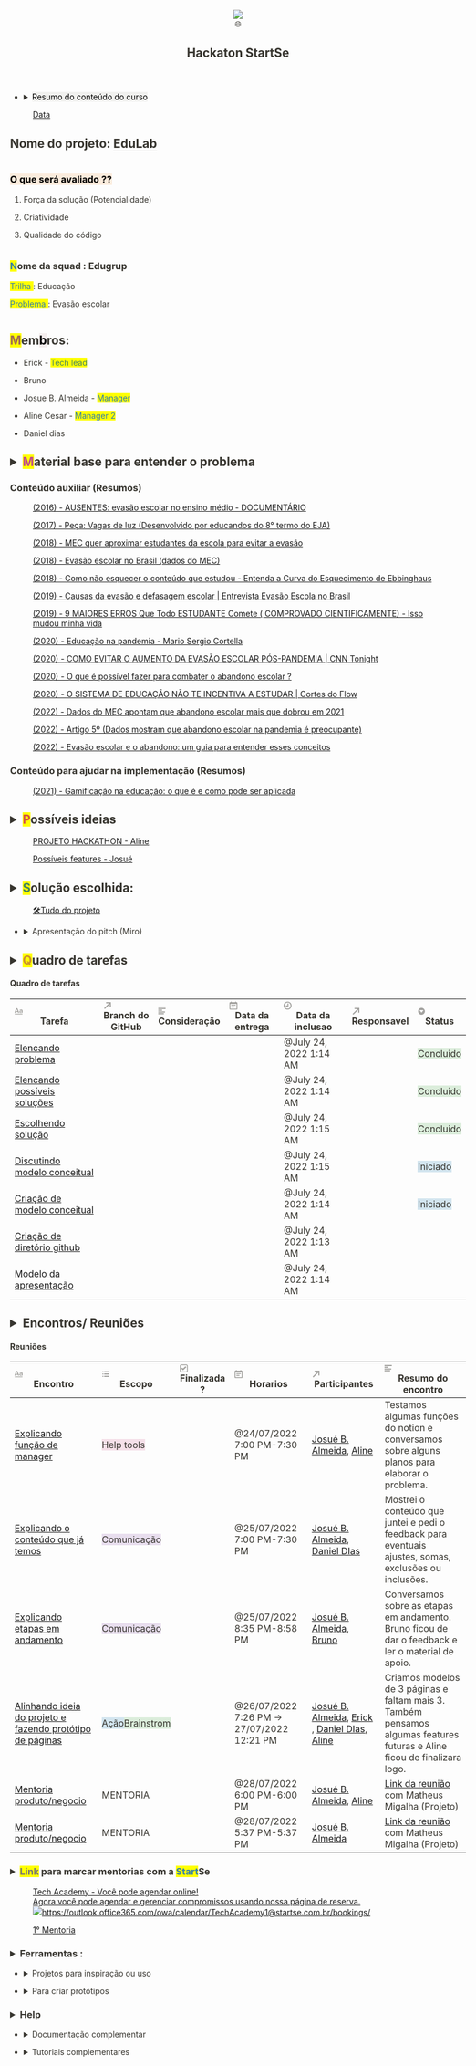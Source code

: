 <html><head><meta http-equiv="Content-Type" content="text/html; charset=utf-8"/><title>Hackaton StartSe</title><style>
/* cspell:disable-file */
/* webkit printing magic: print all background colors */
html {
	-webkit-print-color-adjust: exact;
}
* {
	box-sizing: border-box;
	-webkit-print-color-adjust: exact;
}

html,
body {
	margin: 0;
	padding: 0;
}
@media only screen {
	body {
		margin: 2em auto;
		max-width: 900px;
		color: rgb(55, 53, 47);
	}
}

body {
	line-height: 1.5;
	white-space: pre-wrap;
}

a,
a.visited {
	color: inherit;
	text-decoration: underline;
}

.pdf-relative-link-path {
	font-size: 80%;
	color: #444;
}

h1,
h2,
h3 {
	letter-spacing: -0.01em;
	line-height: 1.2;
	font-weight: 600;
	margin-bottom: 0;
}

.page-title {
	font-size: 2.5rem;
	font-weight: 700;
	margin-top: 0;
	margin-bottom: 0.75em;
}

h1 {
	font-size: 1.875rem;
	margin-top: 1.875rem;
}

h2 {
	font-size: 1.5rem;
	margin-top: 1.5rem;
}

h3 {
	font-size: 1.25rem;
	margin-top: 1.25rem;
}

.source {
	border: 1px solid #ddd;
	border-radius: 3px;
	padding: 1.5em;
	word-break: break-all;
}

.callout {
	border-radius: 3px;
	padding: 1rem;
}

figure {
	margin: 1.25em 0;
	page-break-inside: avoid;
}

figcaption {
	opacity: 0.5;
	font-size: 85%;
	margin-top: 0.5em;
}

mark {
	background-color: transparent;
}

.indented {
	padding-left: 1.5em;
}

hr {
	background: transparent;
	display: block;
	width: 100%;
	height: 1px;
	visibility: visible;
	border: none;
	border-bottom: 1px solid rgba(55, 53, 47, 0.09);
}

img {
	max-width: 100%;
}

@media only print {
	img {
		max-height: 100vh;
		object-fit: contain;
	}
}

@page {
	margin: 1in;
}

.collection-content {
	font-size: 0.875rem;
}

.column-list {
	display: flex;
	justify-content: space-between;
}

.column {
	padding: 0 1em;
}

.column:first-child {
	padding-left: 0;
}

.column:last-child {
	padding-right: 0;
}

.table_of_contents-item {
	display: block;
	font-size: 0.875rem;
	line-height: 1.3;
	padding: 0.125rem;
}

.table_of_contents-indent-1 {
	margin-left: 1.5rem;
}

.table_of_contents-indent-2 {
	margin-left: 3rem;
}

.table_of_contents-indent-3 {
	margin-left: 4.5rem;
}

.table_of_contents-link {
	text-decoration: none;
	opacity: 0.7;
	border-bottom: 1px solid rgba(55, 53, 47, 0.18);
}

table,
th,
td {
	border: 1px solid rgba(55, 53, 47, 0.09);
	border-collapse: collapse;
}

table {
	border-left: none;
	border-right: none;
}

th,
td {
	font-weight: normal;
	padding: 0.25em 0.5em;
	line-height: 1.5;
	min-height: 1.5em;
	text-align: left;
}

th {
	color: rgba(55, 53, 47, 0.6);
}

ol,
ul {
	margin: 0;
	margin-block-start: 0.6em;
	margin-block-end: 0.6em;
}

li > ol:first-child,
li > ul:first-child {
	margin-block-start: 0.6em;
}

ul > li {
	list-style: disc;
}

ul.to-do-list {
	text-indent: -1.7em;
}

ul.to-do-list > li {
	list-style: none;
}

.to-do-children-checked {
	text-decoration: line-through;
	opacity: 0.375;
}

ul.toggle > li {
	list-style: none;
}

ul {
	padding-inline-start: 1.7em;
}

ul > li {
	padding-left: 0.1em;
}

ol {
	padding-inline-start: 1.6em;
}

ol > li {
	padding-left: 0.2em;
}

.mono ol {
	padding-inline-start: 2em;
}

.mono ol > li {
	text-indent: -0.4em;
}

.toggle {
	padding-inline-start: 0em;
	list-style-type: none;
}

/* Indent toggle children */
.toggle > li > details {
	padding-left: 1.7em;
}

.toggle > li > details > summary {
	margin-left: -1.1em;
}

.selected-value {
	display: inline-block;
	padding: 0 0.5em;
	background: rgba(206, 205, 202, 0.5);
	border-radius: 3px;
	margin-right: 0.5em;
	margin-top: 0.3em;
	margin-bottom: 0.3em;
	white-space: nowrap;
}

.collection-title {
	display: inline-block;
	margin-right: 1em;
}

.simple-table {
	margin-top: 1em;
	font-size: 0.875rem;
	empty-cells: show;
}
.simple-table td {
	height: 29px;
	min-width: 120px;
}

.simple-table th {
	height: 29px;
	min-width: 120px;
}

.simple-table-header-color {
	background: rgb(247, 246, 243);
	color: black;
}
.simple-table-header {
	font-weight: 500;
}

time {
	opacity: 0.5;
}

.icon {
	display: inline-block;
	max-width: 1.2em;
	max-height: 1.2em;
	text-decoration: none;
	vertical-align: text-bottom;
	margin-right: 0.5em;
}

img.icon {
	border-radius: 3px;
}

.user-icon {
	width: 1.5em;
	height: 1.5em;
	border-radius: 100%;
	margin-right: 0.5rem;
}

.user-icon-inner {
	font-size: 0.8em;
}

.text-icon {
	border: 1px solid #000;
	text-align: center;
}

.page-cover-image {
	display: block;
	object-fit: cover;
	width: 100%;
	max-height: 30vh;
}

.page-header-icon {
	font-size: 3rem;
	margin-bottom: 1rem;
}

.page-header-icon-with-cover {
	margin-top: -0.72em;
	margin-left: 0.07em;
}

.page-header-icon img {
	border-radius: 3px;
}

.link-to-page {
	margin: 1em 0;
	padding: 0;
	border: none;
	font-weight: 500;
}

p > .user {
	opacity: 0.5;
}

td > .user,
td > time {
	white-space: nowrap;
}

input[type="checkbox"] {
	transform: scale(1.5);
	margin-right: 0.6em;
	vertical-align: middle;
}

p {
	margin-top: 0.5em;
	margin-bottom: 0.5em;
}

.image {
	border: none;
	margin: 1.5em 0;
	padding: 0;
	border-radius: 0;
	text-align: center;
}

.code,
code {
	background: rgba(135, 131, 120, 0.15);
	border-radius: 3px;
	padding: 0.2em 0.4em;
	border-radius: 3px;
	font-size: 85%;
	tab-size: 2;
}

code {
	color: #eb5757;
}

.code {
	padding: 1.5em 1em;
}

.code-wrap {
	white-space: pre-wrap;
	word-break: break-all;
}

.code > code {
	background: none;
	padding: 0;
	font-size: 100%;
	color: inherit;
}

blockquote {
	font-size: 1.25em;
	margin: 1em 0;
	padding-left: 1em;
	border-left: 3px solid rgb(55, 53, 47);
}

.bookmark {
	text-decoration: none;
	max-height: 8em;
	padding: 0;
	display: flex;
	width: 100%;
	align-items: stretch;
}

.bookmark-title {
	font-size: 0.85em;
	overflow: hidden;
	text-overflow: ellipsis;
	height: 1.75em;
	white-space: nowrap;
}

.bookmark-text {
	display: flex;
	flex-direction: column;
}

.bookmark-info {
	flex: 4 1 180px;
	padding: 12px 14px 14px;
	display: flex;
	flex-direction: column;
	justify-content: space-between;
}

.bookmark-image {
	width: 33%;
	flex: 1 1 180px;
	display: block;
	position: relative;
	object-fit: cover;
	border-radius: 1px;
}

.bookmark-description {
	color: rgba(55, 53, 47, 0.6);
	font-size: 0.75em;
	overflow: hidden;
	max-height: 4.5em;
	word-break: break-word;
}

.bookmark-href {
	font-size: 0.75em;
	margin-top: 0.25em;
}

.sans { font-family: ui-sans-serif, -apple-system, BlinkMacSystemFont, "Segoe UI", Helvetica, "Apple Color Emoji", Arial, sans-serif, "Segoe UI Emoji", "Segoe UI Symbol"; }
.code { font-family: "SFMono-Regular", Menlo, Consolas, "PT Mono", "Liberation Mono", Courier, monospace; }
.serif { font-family: Lyon-Text, Georgia, ui-serif, serif; }
.mono { font-family: iawriter-mono, Nitti, Menlo, Courier, monospace; }
.pdf .sans { font-family: Inter, ui-sans-serif, -apple-system, BlinkMacSystemFont, "Segoe UI", Helvetica, "Apple Color Emoji", Arial, sans-serif, "Segoe UI Emoji", "Segoe UI Symbol", 'Twemoji', 'Noto Color Emoji', 'Noto Sans CJK JP'; }
.pdf:lang(zh-CN) .sans { font-family: Inter, ui-sans-serif, -apple-system, BlinkMacSystemFont, "Segoe UI", Helvetica, "Apple Color Emoji", Arial, sans-serif, "Segoe UI Emoji", "Segoe UI Symbol", 'Twemoji', 'Noto Color Emoji', 'Noto Sans CJK SC'; }
.pdf:lang(zh-TW) .sans { font-family: Inter, ui-sans-serif, -apple-system, BlinkMacSystemFont, "Segoe UI", Helvetica, "Apple Color Emoji", Arial, sans-serif, "Segoe UI Emoji", "Segoe UI Symbol", 'Twemoji', 'Noto Color Emoji', 'Noto Sans CJK TC'; }
.pdf:lang(ko-KR) .sans { font-family: Inter, ui-sans-serif, -apple-system, BlinkMacSystemFont, "Segoe UI", Helvetica, "Apple Color Emoji", Arial, sans-serif, "Segoe UI Emoji", "Segoe UI Symbol", 'Twemoji', 'Noto Color Emoji', 'Noto Sans CJK KR'; }
.pdf .code { font-family: Source Code Pro, "SFMono-Regular", Menlo, Consolas, "PT Mono", "Liberation Mono", Courier, monospace, 'Twemoji', 'Noto Color Emoji', 'Noto Sans Mono CJK JP'; }
.pdf:lang(zh-CN) .code { font-family: Source Code Pro, "SFMono-Regular", Menlo, Consolas, "PT Mono", "Liberation Mono", Courier, monospace, 'Twemoji', 'Noto Color Emoji', 'Noto Sans Mono CJK SC'; }
.pdf:lang(zh-TW) .code { font-family: Source Code Pro, "SFMono-Regular", Menlo, Consolas, "PT Mono", "Liberation Mono", Courier, monospace, 'Twemoji', 'Noto Color Emoji', 'Noto Sans Mono CJK TC'; }
.pdf:lang(ko-KR) .code { font-family: Source Code Pro, "SFMono-Regular", Menlo, Consolas, "PT Mono", "Liberation Mono", Courier, monospace, 'Twemoji', 'Noto Color Emoji', 'Noto Sans Mono CJK KR'; }
.pdf .serif { font-family: PT Serif, Lyon-Text, Georgia, ui-serif, serif, 'Twemoji', 'Noto Color Emoji', 'Noto Serif CJK JP'; }
.pdf:lang(zh-CN) .serif { font-family: PT Serif, Lyon-Text, Georgia, ui-serif, serif, 'Twemoji', 'Noto Color Emoji', 'Noto Serif CJK SC'; }
.pdf:lang(zh-TW) .serif { font-family: PT Serif, Lyon-Text, Georgia, ui-serif, serif, 'Twemoji', 'Noto Color Emoji', 'Noto Serif CJK TC'; }
.pdf:lang(ko-KR) .serif { font-family: PT Serif, Lyon-Text, Georgia, ui-serif, serif, 'Twemoji', 'Noto Color Emoji', 'Noto Serif CJK KR'; }
.pdf .mono { font-family: PT Mono, iawriter-mono, Nitti, Menlo, Courier, monospace, 'Twemoji', 'Noto Color Emoji', 'Noto Sans Mono CJK JP'; }
.pdf:lang(zh-CN) .mono { font-family: PT Mono, iawriter-mono, Nitti, Menlo, Courier, monospace, 'Twemoji', 'Noto Color Emoji', 'Noto Sans Mono CJK SC'; }
.pdf:lang(zh-TW) .mono { font-family: PT Mono, iawriter-mono, Nitti, Menlo, Courier, monospace, 'Twemoji', 'Noto Color Emoji', 'Noto Sans Mono CJK TC'; }
.pdf:lang(ko-KR) .mono { font-family: PT Mono, iawriter-mono, Nitti, Menlo, Courier, monospace, 'Twemoji', 'Noto Color Emoji', 'Noto Sans Mono CJK KR'; }
.highlight-default {
	color: rgba(55, 53, 47, 1);
}
.highlight-gray {
	color: rgba(120, 119, 116, 1);
	fill: rgba(120, 119, 116, 1);
}
.highlight-brown {
	color: rgba(159, 107, 83, 1);
	fill: rgba(159, 107, 83, 1);
}
.highlight-orange {
	color: rgba(217, 115, 13, 1);
	fill: rgba(217, 115, 13, 1);
}
.highlight-yellow {
	color: rgba(203, 145, 47, 1);
	fill: rgba(203, 145, 47, 1);
}
.highlight-teal {
	color: rgba(68, 131, 97, 1);
	fill: rgba(68, 131, 97, 1);
}
.highlight-blue {
	color: rgba(51, 126, 169, 1);
	fill: rgba(51, 126, 169, 1);
}
.highlight-purple {
	color: rgba(144, 101, 176, 1);
	fill: rgba(144, 101, 176, 1);
}
.highlight-pink {
	color: rgba(193, 76, 138, 1);
	fill: rgba(193, 76, 138, 1);
}
.highlight-red {
	color: rgba(212, 76, 71, 1);
	fill: rgba(212, 76, 71, 1);
}
.highlight-gray_background {
	background: rgba(241, 241, 239, 1);
}
.highlight-brown_background {
	background: rgba(244, 238, 238, 1);
}
.highlight-orange_background {
	background: rgba(251, 236, 221, 1);
}
.highlight-yellow_background {
	background: rgba(251, 243, 219, 1);
}
.highlight-teal_background {
	background: rgba(237, 243, 236, 1);
}
.highlight-blue_background {
	background: rgba(231, 243, 248, 1);
}
.highlight-purple_background {
	background: rgba(244, 240, 247, 0.8);
}
.highlight-pink_background {
	background: rgba(249, 238, 243, 0.8);
}
.highlight-red_background {
	background: rgba(253, 235, 236, 1);
}
.block-color-default {
	color: inherit;
	fill: inherit;
}
.block-color-gray {
	color: rgba(120, 119, 116, 1);
	fill: rgba(120, 119, 116, 1);
}
.block-color-brown {
	color: rgba(159, 107, 83, 1);
	fill: rgba(159, 107, 83, 1);
}
.block-color-orange {
	color: rgba(217, 115, 13, 1);
	fill: rgba(217, 115, 13, 1);
}
.block-color-yellow {
	color: rgba(203, 145, 47, 1);
	fill: rgba(203, 145, 47, 1);
}
.block-color-teal {
	color: rgba(68, 131, 97, 1);
	fill: rgba(68, 131, 97, 1);
}
.block-color-blue {
	color: rgba(51, 126, 169, 1);
	fill: rgba(51, 126, 169, 1);
}
.block-color-purple {
	color: rgba(144, 101, 176, 1);
	fill: rgba(144, 101, 176, 1);
}
.block-color-pink {
	color: rgba(193, 76, 138, 1);
	fill: rgba(193, 76, 138, 1);
}
.block-color-red {
	color: rgba(212, 76, 71, 1);
	fill: rgba(212, 76, 71, 1);
}
.block-color-gray_background {
	background: rgba(241, 241, 239, 1);
}
.block-color-brown_background {
	background: rgba(244, 238, 238, 1);
}
.block-color-orange_background {
	background: rgba(251, 236, 221, 1);
}
.block-color-yellow_background {
	background: rgba(251, 243, 219, 1);
}
.block-color-teal_background {
	background: rgba(237, 243, 236, 1);
}
.block-color-blue_background {
	background: rgba(231, 243, 248, 1);
}
.block-color-purple_background {
	background: rgba(244, 240, 247, 0.8);
}
.block-color-pink_background {
	background: rgba(249, 238, 243, 0.8);
}
.block-color-red_background {
	background: rgba(253, 235, 236, 1);
}
.select-value-color-pink { background-color: rgba(245, 224, 233, 1); }
.select-value-color-purple { background-color: rgba(232, 222, 238, 1); }
.select-value-color-green { background-color: rgba(219, 237, 219, 1); }
.select-value-color-gray { background-color: rgba(227, 226, 224, 1); }
.select-value-color-opaquegray { background-color: rgba(255, 255, 255, 0.0375); }
.select-value-color-orange { background-color: rgba(250, 222, 201, 1); }
.select-value-color-brown { background-color: rgba(238, 224, 218, 1); }
.select-value-color-red { background-color: rgba(255, 226, 221, 1); }
.select-value-color-yellow { background-color: rgba(253, 236, 200, 1); }
.select-value-color-blue { background-color: rgba(211, 229, 239, 1); }

.checkbox {
	display: inline-flex;
	vertical-align: text-bottom;
	width: 16;
	height: 16;
	background-size: 16px;
	margin-left: 2px;
	margin-right: 5px;
}

.checkbox-on {
	background-image: url("data:image/svg+xml;charset=UTF-8,%3Csvg%20width%3D%2216%22%20height%3D%2216%22%20viewBox%3D%220%200%2016%2016%22%20fill%3D%22none%22%20xmlns%3D%22http%3A%2F%2Fwww.w3.org%2F2000%2Fsvg%22%3E%0A%3Crect%20width%3D%2216%22%20height%3D%2216%22%20fill%3D%22%2358A9D7%22%2F%3E%0A%3Cpath%20d%3D%22M6.71429%2012.2852L14%204.9995L12.7143%203.71436L6.71429%209.71378L3.28571%206.2831L2%207.57092L6.71429%2012.2852Z%22%20fill%3D%22white%22%2F%3E%0A%3C%2Fsvg%3E");
}

.checkbox-off {
	background-image: url("data:image/svg+xml;charset=UTF-8,%3Csvg%20width%3D%2216%22%20height%3D%2216%22%20viewBox%3D%220%200%2016%2016%22%20fill%3D%22none%22%20xmlns%3D%22http%3A%2F%2Fwww.w3.org%2F2000%2Fsvg%22%3E%0A%3Crect%20x%3D%220.75%22%20y%3D%220.75%22%20width%3D%2214.5%22%20height%3D%2214.5%22%20fill%3D%22white%22%20stroke%3D%22%2336352F%22%20stroke-width%3D%221.5%22%2F%3E%0A%3C%2Fsvg%3E");
}
	
</style></head><body><article id="ff0374d3-787c-4d1d-b49e-819c5fa12b32" class="page sans"><header><img class="page-cover-image" src="Hackaton%20StartSe%20ff0374d3787c4d1db49e819c5fa12b32/hackathon.jpg" style="object-position:center 60.160000000000004%"/><div class="page-header-icon page-header-icon-with-cover"><span class="icon">🌐</span></div><h1 class="page-title">Hackaton StartSe</h1></header><div class="page-body"><ul id="65939a2c-a84c-42ed-a5e2-1e677c20e2b1" class="toggle"><li><details close=""><summary><mark class="highlight-gray_background"> Resumo do conteúdo do curso </mark></summary><p id="a500bf7b-26a2-45be-a0b6-0a664078c29a" class=""><a href="https://www.notion.so/StartSe-781a14cf4bdc4db79d2f20e621d921cb">https://www.notion.so/StartSe-781a14cf4bdc4db79d2f20e621d921cb</a></p></details></li></ul><figure id="d55b36b4-41ae-43a3-b6c9-b724abfc1d23" class="link-to-page"><a href="Hackaton%20StartSe%20ff0374d3787c4d1db49e819c5fa12b32/Data%20d55b36b441ae43a3b6c9b724abfc1d23.html">Data</a></figure><h1 id="27b77642-01cd-415f-a815-862c2b9e4a2a" class="">Nome do projeto: <span style="border-bottom:0.05em solid"><strong>EduLab</strong></span></h1><div id="0f0d184b-68ca-4b1b-81ad-9da3e47cb507" class="column-list"><div id="c2ef0ca5-7941-4a5c-97dd-41241553fea7" style="width:31.25%" class="column"><h3 id="bcf6a6c8-5a0c-4e1f-8360-733db641d136" class=""><mark class="highlight-orange_background">   O que será avaliado ??   </mark></h3><ol type="1" id="ebee9255-8a67-43af-83d6-36fa1ebde901" class="numbered-list" start="1"><li>Força da solução (Potencialidade)</li></ol><ol type="1" id="14f73407-4bce-48f1-bb1d-34ea0a1dc334" class="numbered-list" start="2"><li>Criatividade </li></ol><ol type="1" id="8564d9e4-278f-49e4-b876-9e0687b6cf45" class="numbered-list" start="3"><li>Qualidade do código </li></ol></div><div id="b763587e-08af-44af-9e2d-da7e9895cdde" style="width:68.7499999999999%" class="column"><h3 id="201a6e7d-27d7-427b-8330-a1b658b83dc4" class=""><mark class="highlight-blue">N</mark>ome da squad :  Edugrup   </h3><p id="3695b64f-bc24-4e2d-8ab5-9946b5e3e882" class=""><mark class="highlight-blue">Trilha </mark>: Educação</p><p id="14707870-e181-4422-81aa-eb98ede5d0eb" class=""><mark class="highlight-blue">Problema </mark>: Evasão escolar</p></div></div><h2 id="dd9cc6bb-e7cf-4db4-96af-2eb313816f94" class=""><mark class="highlight-brown">M</mark>em<mark class="highlight-brown_background">b</mark>ros: </h2><ul id="5434b102-27e7-4cd2-9836-ee2269b9d84f" class="bulleted-list"><li style="list-style-type:disc">Erick - <mark class="highlight-teal">Tech lead</mark></li></ul><ul id="28ae5111-6c2a-4328-a78f-b872745a4484" class="bulleted-list"><li style="list-style-type:disc">Bruno</li></ul><ul id="0df33b81-4c69-4920-a15b-66f41612207b" class="bulleted-list"><li style="list-style-type:disc">Josue B. Almeida - <mark class="highlight-blue">Manager</mark></li></ul><ul id="22335a8b-1eb0-46d0-aa9d-ba092bdbdaea" class="bulleted-list"><li style="list-style-type:disc">Aline Cesar - <mark class="highlight-blue">Manager 2</mark></li></ul><ul id="504df5af-2668-4ee8-ac59-32544c79c250" class="bulleted-list"><li style="list-style-type:disc">Daniel dias</li></ul><p id="73ed77f9-e0f0-41ff-8a34-64e585222303" class="">
</p><h2 id="8437b224-750a-4566-b9b5-29f14af0b0bf" class=""><details close=""><summary><mark class="highlight-pink">M</mark>aterial base para entender o problema</summary></details></h2><div class="indented"><h3 id="a34188df-9d29-40d3-8136-1d38c29a53c5" class="">Conteúdo auxiliar (Resumos)</h3><figure id="40a5881d-d8c2-4de9-91a1-624e6f9ef047" class="link-to-page"><a href="Hackaton%20StartSe%20ff0374d3787c4d1db49e819c5fa12b32/(2016)%20-%20AUSENTES%20evasa%CC%83o%20escolar%20no%20ensino%20me%CC%81dio%2040a5881dd8c24de991a1624e6f9ef047.html">(2016) - AUSENTES: evasão escolar no ensino médio - DOCUMENTÁRIO </a></figure><figure id="3b6225aa-c3fe-4bb1-b675-4fe906b05365" class="link-to-page"><a href="Hackaton%20StartSe%20ff0374d3787c4d1db49e819c5fa12b32/(2017)%20-%20Pec%CC%A7a%20Vagas%20de%20luz%20(Desenvolvido%20por%20educ%203b6225aac3fe4bb1b6754fe906b05365.html">(2017) - Peça: Vagas de luz (Desenvolvido por educandos do 8° termo do EJA)</a></figure><figure id="3d745a3c-721c-4204-825d-0c000b9e2389" class="link-to-page"><a href="Hackaton%20StartSe%20ff0374d3787c4d1db49e819c5fa12b32/(2018)%20-%20MEC%20quer%20aproximar%20estudantes%20da%20escola%20p%203d745a3c721c4204825d0c000b9e2389.html">(2018) - MEC quer aproximar estudantes da escola para evitar a evasão </a></figure><figure id="da6d8a6e-d3b7-4c7e-8663-9ec69c81c512" class="link-to-page"><a href="Hackaton%20StartSe%20ff0374d3787c4d1db49e819c5fa12b32/(2018)%20-%20Evasa%CC%83o%20escolar%20no%20Brasil%20(dados%20do%20MEC)%20da6d8a6ed3b74c7e86639ec69c81c512.html">(2018) - Evasão escolar no Brasil (dados do MEC)</a></figure><figure id="29e953d2-4a80-4cb4-8ec6-eea616e78009" class="link-to-page"><a href="Hackaton%20StartSe%20ff0374d3787c4d1db49e819c5fa12b32/(2018)%20-%20Como%20na%CC%83o%20esquecer%20o%20conteu%CC%81do%20que%20estudo%2029e953d24a804cb48ec6eea616e78009.html">(2018) - Como não esquecer o conteúdo que estudou - Entenda a Curva do Esquecimento de Ebbinghaus</a></figure><figure id="b5966d3c-3288-40bb-a147-8248dfde602e" class="link-to-page"><a href="Hackaton%20StartSe%20ff0374d3787c4d1db49e819c5fa12b32/(2019)%20-%20Causas%20da%20evasa%CC%83o%20e%20defasagem%20escolar%20Ent%20b5966d3c328840bba1478248dfde602e.html">(2019) - Causas da evasão e defasagem escolar | Entrevista Evasão Escola no Brasil </a></figure><figure id="dedfecd0-a5de-4474-aa62-856f56972c51" class="link-to-page"><a href="Hackaton%20StartSe%20ff0374d3787c4d1db49e819c5fa12b32/(2019)%20-%209%20MAIORES%20ERROS%20Que%20Todo%20ESTUDANTE%20Comete%20dedfecd0a5de4474aa62856f56972c51.html">(2019) - 9 MAIORES ERROS Que Todo ESTUDANTE Comete ( COMPROVADO CIENTIFICAMENTE) - Isso mudou minha vida</a></figure><figure id="36f839a9-ebfc-4970-802f-97bfabb87d88" class="link-to-page"><a href="Hackaton%20StartSe%20ff0374d3787c4d1db49e819c5fa12b32/(2020)%20-%20Educac%CC%A7a%CC%83o%20na%20pandemia%20-%20Mario%20Sergio%20Cor%2036f839a9ebfc4970802f97bfabb87d88.html">(2020) - Educação na pandemia - Mario Sergio Cortella </a></figure><figure id="5e57b86b-de14-461e-ad80-83978c7cc22d" class="link-to-page"><a href="Hackaton%20StartSe%20ff0374d3787c4d1db49e819c5fa12b32/(2020)%20-%20COMO%20EVITAR%20O%20AUMENTO%20DA%20EVASA%CC%83O%20ESCOLAR%20%205e57b86bde14461ead8083978c7cc22d.html">(2020) - COMO EVITAR O AUMENTO DA EVASÃO ESCOLAR PÓS-PANDEMIA | CNN Tonight </a></figure><figure id="b5e65b3b-7f0f-4fbc-9936-14f3650db2ce" class="link-to-page"><a href="Hackaton%20StartSe%20ff0374d3787c4d1db49e819c5fa12b32/(2020)%20-%20O%20que%20e%CC%81%20possi%CC%81vel%20fazer%20para%20combater%20o%20%20b5e65b3b7f0f4fbc993614f3650db2ce.html">(2020) - O que é possível fazer para combater o abandono escolar ? </a></figure><figure id="bc1fe784-2334-45e1-a290-f1151b53fb2c" class="link-to-page"><a href="Hackaton%20StartSe%20ff0374d3787c4d1db49e819c5fa12b32/(2020)%20-%20O%20SISTEMA%20DE%20EDUCAC%CC%A7A%CC%83O%20NA%CC%83O%20TE%20INCENTIVA%20bc1fe784233445e1a290f1151b53fb2c.html">(2020) - O SISTEMA DE EDUCAÇÃO NÃO TE INCENTIVA A ESTUDAR | Cortes do Flow </a></figure><figure id="b9281558-19f0-4644-8f67-c9cbfd4cfd2b" class="link-to-page"><a href="Hackaton%20StartSe%20ff0374d3787c4d1db49e819c5fa12b32/(2022)%20-%20Dados%20do%20MEC%20apontam%20que%20abandono%20escolar%20b928155819f046448f67c9cbfd4cfd2b.html">(2022) - Dados do MEC apontam que abandono escolar mais que dobrou em 2021</a></figure><figure id="320450c1-3723-428c-8a48-52217aa343ef" class="link-to-page"><a href="Hackaton%20StartSe%20ff0374d3787c4d1db49e819c5fa12b32/(2022)%20-%20Artigo%205%C2%BA%20(Dados%20mostram%20que%20abandono%20esc%20320450c13723428c8a4852217aa343ef.html">(2022) - Artigo 5º (Dados mostram que abandono escolar na pandemia é preocupante)</a></figure><figure id="472b55ac-329e-4d8c-961b-e3df2fdcb868" class="link-to-page"><a href="Hackaton%20StartSe%20ff0374d3787c4d1db49e819c5fa12b32/(2022)%20-%20Evasa%CC%83o%20escolar%20e%20o%20abandono%20um%20guia%20para%20472b55ac329e4d8c961be3df2fdcb868.html">(2022) - Evasão escolar e o abandono: um guia para entender esses conceitos</a></figure><h3 id="a8704204-14c2-42e6-b029-67281975adf3" class="">Conteúdo para ajudar na implementação (Resumos)</h3><figure id="045928d0-bb93-44fe-9a36-bd4cb2f99a80" class="link-to-page"><a href="Hackaton%20StartSe%20ff0374d3787c4d1db49e819c5fa12b32/(2021)%20-%20Gamificac%CC%A7a%CC%83o%20na%20educac%CC%A7a%CC%83o%20o%20que%20e%CC%81%20e%20co%20045928d0bb9344fe9a36bd4cb2f99a80.html">(2021) - Gamificação na educação: o que é e como pode ser aplicada</a></figure></div><h2 id="fea361b7-a96f-4154-8dd6-69963ab87bce" class=""><details close=""><summary><mark class="highlight-red">P</mark>ossíveis ideias </summary></details></h2><div class="indented"><figure id="45ae2bdd-f60b-4d8f-9227-04cc60e03203" class="link-to-page"><a href="Hackaton%20StartSe%20ff0374d3787c4d1db49e819c5fa12b32/PROJETO%20HACKATHON%20-%20Aline%2045ae2bddf60b4d8f922704cc60e03203.html">PROJETO HACKATHON - Aline</a></figure><figure id="586422b4-0b69-4afc-a177-518b22210eb8" class="link-to-page"><a href="Hackaton%20StartSe%20ff0374d3787c4d1db49e819c5fa12b32/Possi%CC%81veis%20features%20-%20Josue%CC%81%20586422b40b694afca177518b22210eb8.html">Possíveis features - Josué</a></figure></div><h1 id="e25ffe7c-a3c9-44dd-bf4c-f1f4548fd702" class=""><details close=""><summary><mark class="highlight-teal">S</mark>olução escolhida: </summary></details></h1><div class="indented"><figure id="fff66a5e-175a-4c53-be00-f91092e3d8f3" class="link-to-page"><a href="Hackaton%20StartSe%20ff0374d3787c4d1db49e819c5fa12b32/Tudo%20do%20projeto%20fff66a5e175a4c53be00f91092e3d8f3.html"><span class="icon">🛠️</span>Tudo do projeto</a></figure><ul id="c4ba2ad1-fe32-49bd-b319-f097212bb723" class="toggle"><li><details close=""><summary>Apresentação do pitch (Miro)</summary></details></li></ul></div><h1 id="ea35dd6f-bd4c-43dc-b5bb-01193320986a" class=""><details close=""><summary><mark class="highlight-yellow">Q</mark>uadro de tarefas</summary></details></h1><div class="indented"><div id="79111324-47ee-42e8-910c-f800917ce92b" class="collection-content"><h4 class="collection-title">Quadro de tarefas</h4><table class="collection-content"><thead><tr><th><span class="icon property-icon"><svg viewBox="0 0 14 14" style="width:14px;height:14px;display:block;fill:rgba(55, 53, 47, 0.45);flex-shrink:0;-webkit-backface-visibility:hidden" class="typesTitle"><path d="M7.73943662,8.6971831 C7.77640845,8.7834507 7.81338028,8.8943662 7.81338028,9.00528169 C7.81338028,9.49823944 7.40669014,9.89260563 6.91373239,9.89260563 C6.53169014,9.89260563 6.19894366,9.64612676 6.08802817,9.30105634 L5.75528169,8.33978873 L2.05809859,8.33978873 L1.72535211,9.30105634 C1.61443662,9.64612676 1.2693662,9.89260563 0.887323944,9.89260563 C0.394366197,9.89260563 0,9.49823944 0,9.00528169 C0,8.8943662 0.0246478873,8.7834507 0.0616197183,8.6971831 L2.46478873,2.48591549 C2.68661972,1.90669014 3.24119718,1.5 3.90669014,1.5 C4.55985915,1.5 5.12676056,1.90669014 5.34859155,2.48591549 L7.73943662,8.6971831 Z M2.60035211,6.82394366 L5.21302817,6.82394366 L3.90669014,3.10211268 L2.60035211,6.82394366 Z M11.3996479,3.70598592 C12.7552817,3.70598592 14,4.24823944 14,5.96126761 L14,9.07922535 C14,9.52288732 13.6549296,9.89260563 13.2112676,9.89260563 C12.8169014,9.89260563 12.471831,9.59683099 12.4225352,9.19014085 C12.028169,9.6584507 11.3257042,9.95422535 10.5492958,9.95422535 C9.60035211,9.95422535 8.47887324,9.31338028 8.47887324,7.98239437 C8.47887324,6.58978873 9.60035211,6.08450704 10.5492958,6.08450704 C11.3380282,6.08450704 12.040493,6.33098592 12.4348592,6.81161972 L12.4348592,5.98591549 C12.4348592,5.38204225 11.9172535,4.98767606 11.1285211,4.98767606 C10.6602113,4.98767606 10.2411972,5.11091549 9.80985915,5.38204225 C9.72359155,5.43133803 9.61267606,5.46830986 9.50176056,5.46830986 C9.18133803,5.46830986 8.91021127,5.1971831 8.91021127,4.86443662 C8.91021127,4.64260563 9.0334507,4.44542254 9.19366197,4.34683099 C9.87147887,3.90316901 10.6232394,3.70598592 11.3996479,3.70598592 Z M11.1778169,8.8943662 C11.6830986,8.8943662 12.1760563,8.72183099 12.4348592,8.37676056 L12.4348592,7.63732394 C12.1760563,7.29225352 11.6830986,7.11971831 11.1778169,7.11971831 C10.5616197,7.11971831 10.056338,7.45246479 10.056338,8.0193662 C10.056338,8.57394366 10.5616197,8.8943662 11.1778169,8.8943662 Z M0.65625,11.125 L13.34375,11.125 C13.7061869,11.125 14,11.4188131 14,11.78125 C14,12.1436869 13.7061869,12.4375 13.34375,12.4375 L0.65625,12.4375 C0.293813133,12.4375 4.43857149e-17,12.1436869 0,11.78125 C-4.43857149e-17,11.4188131 0.293813133,11.125 0.65625,11.125 Z"></path></svg></span>Tarefa</th><th><span class="icon property-icon"><svg viewBox="0 0 14 14" style="width:14px;height:14px;display:block;fill:rgba(55, 53, 47, 0.45);flex-shrink:0;-webkit-backface-visibility:hidden" class="typesRelation"><polygon points="4.5 1 4.5 3 9.586 3 1 11.586 2.414 13 11 4.414 11 9.5 13 9.5 13 1"></polygon></svg></span>Branch do GitHub</th><th><span class="icon property-icon"><svg viewBox="0 0 14 14" style="width:14px;height:14px;display:block;fill:rgba(55, 53, 47, 0.45);flex-shrink:0;-webkit-backface-visibility:hidden" class="typesText"><path d="M7,4.56818 C7,4.29204 6.77614,4.06818 6.5,4.06818 L0.5,4.06818 C0.223858,4.06818 0,4.29204 0,4.56818 L0,5.61364 C0,5.88978 0.223858,6.11364 0.5,6.11364 L6.5,6.11364 C6.77614,6.11364 7,5.88978 7,5.61364 L7,4.56818 Z M0.5,1 C0.223858,1 0,1.223858 0,1.5 L0,2.54545 C0,2.8216 0.223858,3.04545 0.5,3.04545 L12.5,3.04545 C12.7761,3.04545 13,2.8216 13,2.54545 L13,1.5 C13,1.223858 12.7761,1 12.5,1 L0.5,1 Z M0,8.68182 C0,8.95796 0.223858,9.18182 0.5,9.18182 L11.5,9.18182 C11.7761,9.18182 12,8.95796 12,8.68182 L12,7.63636 C12,7.36022 11.7761,7.13636 11.5,7.13636 L0.5,7.13636 C0.223858,7.13636 0,7.36022 0,7.63636 L0,8.68182 Z M0,11.75 C0,12.0261 0.223858,12.25 0.5,12.25 L9.5,12.25 C9.77614,12.25 10,12.0261 10,11.75 L10,10.70455 C10,10.4284 9.77614,10.20455 9.5,10.20455 L0.5,10.20455 C0.223858,10.20455 0,10.4284 0,10.70455 L0,11.75 Z"></path></svg></span>Consideração</th><th><span class="icon property-icon"><svg viewBox="0 0 14 14" style="width:14px;height:14px;display:block;fill:rgba(55, 53, 47, 0.45);flex-shrink:0;-webkit-backface-visibility:hidden" class="typesDate"><path d="M10.8889,5.5 L3.11111,5.5 L3.11111,7.05556 L10.8889,7.05556 L10.8889,5.5 Z M12.4444,1.05556 L11.6667,1.05556 L11.6667,0 L10.1111,0 L10.1111,1.05556 L3.88889,1.05556 L3.88889,0 L2.33333,0 L2.33333,1.05556 L1.55556,1.05556 C0.692222,1.05556 0.00777777,1.75556 0.00777777,2.61111 L0,12.5 C0,13.3556 0.692222,14 1.55556,14 L12.4444,14 C13.3,14 14,13.3556 14,12.5 L14,2.61111 C14,1.75556 13.3,1.05556 12.4444,1.05556 Z M12.4444,12.5 L1.55556,12.5 L1.55556,3.94444 L12.4444,3.94444 L12.4444,12.5 Z M8.55556,8.61111 L3.11111,8.61111 L3.11111,10.1667 L8.55556,10.1667 L8.55556,8.61111 Z"></path></svg></span>Data da entrega</th><th><span class="icon property-icon"><svg viewBox="0 0 14 14" style="width:14px;height:14px;display:block;fill:rgba(55, 53, 47, 0.45);flex-shrink:0;-webkit-backface-visibility:hidden" class="typesCreatedAt"><path d="M7.01356 14.0001C8.8042 14.0001 10.5958 13.3107 11.9575 11.9324C14.681 9.21201 14.6808 4.7603 11.9571 2.04013C9.23336 -0.680043 4.77573 -0.680043 2.05199 2.04013C0.727519 3.36277 0 5.13301 0 6.99553C0 8.8764 0.727811 10.6285 2.05199 11.9509C3.43207 13.3106 5.22243 14.0001 7.01356 14.0001ZM3.72947 7.00914V8.461V8.65543H3.92382H5.34563H8.2794H8.4738V8.461V5.52541V3.37947V3.18502H8.2794H6.82747H6.63307V3.37947V6.81467H3.92382H3.72947V7.00914ZM1.83985 6.99553C1.83985 5.61698 2.38099 4.32597 3.36061 3.3477C5.36746 1.34337 8.64803 1.34062 10.6585 3.33944C10.6613 3.34219 10.6639 3.34494 10.6668 3.3477C12.676 5.3546 12.6763 8.63642 10.6668 10.6434C8.65705 12.6504 5.37031 12.6504 3.36061 10.6434C2.38099 9.66506 1.83985 8.37408 1.83985 6.99553Z"></path></svg></span>Data da inclusao</th><th><span class="icon property-icon"><svg viewBox="0 0 14 14" style="width:14px;height:14px;display:block;fill:rgba(55, 53, 47, 0.45);flex-shrink:0;-webkit-backface-visibility:hidden" class="typesRelation"><polygon points="4.5 1 4.5 3 9.586 3 1 11.586 2.414 13 11 4.414 11 9.5 13 9.5 13 1"></polygon></svg></span>Responsavel</th><th><span class="icon property-icon"><svg viewBox="0 0 14 14" style="width:14px;height:14px;display:block;fill:rgba(55, 53, 47, 0.45);flex-shrink:0;-webkit-backface-visibility:hidden" class="typesSelect"><path d="M7,13 C10.31348,13 13,10.31371 13,7 C13,3.68629 10.31348,1 7,1 C3.68652,1 1,3.68629 1,7 C1,10.31371 3.68652,13 7,13 Z M3.75098,5.32278 C3.64893,5.19142 3.74268,5 3.90869,5 L10.09131,5 C10.25732,5 10.35107,5.19142 10.24902,5.32278 L7.15771,9.29703 C7.07764,9.39998 6.92236,9.39998 6.84229,9.29703 L3.75098,5.32278 Z"></path></svg></span>Status </th></tr></thead><tbody><tr id="dc3a3e2c-a109-4e1d-97f6-643d0915c0c6"><td class="cell-title"><a href="Hackaton%20StartSe%20ff0374d3787c4d1db49e819c5fa12b32/Data%20d55b36b441ae43a3b6c9b724abfc1d23/Quadro%20de%20tarefas%2006f04776f5e94bfcaa68f1789290026a/Elencando%20problema%20dc3a3e2ca1094e1d97f6643d0915c0c6.html">Elencando problema</a></td><td class="cell-Fhbg"></td><td class="cell-JuQr"></td><td class="cell-PIZQ"></td><td class="cell-ZocJ"><time>@July 24, 2022 1:14 AM</time></td><td class="cell-KgMf"></td><td class="cell-xrR?"><span class="selected-value select-value-color-green">Concluido</span></td></tr><tr id="30f61e67-bd20-40f5-8b93-dae68d31989b"><td class="cell-title"><a href="Hackaton%20StartSe%20ff0374d3787c4d1db49e819c5fa12b32/Data%20d55b36b441ae43a3b6c9b724abfc1d23/Quadro%20de%20tarefas%2006f04776f5e94bfcaa68f1789290026a/Elencando%20possi%CC%81veis%20soluc%CC%A7o%CC%83es%2030f61e67bd2040f58b93dae68d31989b.html">Elencando possíveis soluções</a></td><td class="cell-Fhbg"></td><td class="cell-JuQr"></td><td class="cell-PIZQ"></td><td class="cell-ZocJ"><time>@July 24, 2022 1:14 AM</time></td><td class="cell-KgMf"></td><td class="cell-xrR?"><span class="selected-value select-value-color-green">Concluido</span></td></tr><tr id="45301074-d4b0-4ba7-9e9e-57a2c6267a04"><td class="cell-title"><a href="Hackaton%20StartSe%20ff0374d3787c4d1db49e819c5fa12b32/Data%20d55b36b441ae43a3b6c9b724abfc1d23/Quadro%20de%20tarefas%2006f04776f5e94bfcaa68f1789290026a/Escolhendo%20soluc%CC%A7a%CC%83o%2045301074d4b04ba79e9e57a2c6267a04.html">Escolhendo solução</a></td><td class="cell-Fhbg"></td><td class="cell-JuQr"></td><td class="cell-PIZQ"></td><td class="cell-ZocJ"><time>@July 24, 2022 1:15 AM</time></td><td class="cell-KgMf"></td><td class="cell-xrR?"><span class="selected-value select-value-color-green">Concluido</span></td></tr><tr id="f4518705-2899-4f0c-a7ba-7ef61457ab96"><td class="cell-title"><a href="Hackaton%20StartSe%20ff0374d3787c4d1db49e819c5fa12b32/Data%20d55b36b441ae43a3b6c9b724abfc1d23/Quadro%20de%20tarefas%2006f04776f5e94bfcaa68f1789290026a/Discutindo%20modelo%20conceitual%20f451870528994f0ca7ba7ef61457ab96.html">Discutindo modelo conceitual</a></td><td class="cell-Fhbg"></td><td class="cell-JuQr"></td><td class="cell-PIZQ"></td><td class="cell-ZocJ"><time>@July 24, 2022 1:15 AM</time></td><td class="cell-KgMf"></td><td class="cell-xrR?"><span class="selected-value select-value-color-blue">Iniciado</span></td></tr><tr id="9d727ed7-3570-4c57-9440-543e2879dd54"><td class="cell-title"><a href="Hackaton%20StartSe%20ff0374d3787c4d1db49e819c5fa12b32/Data%20d55b36b441ae43a3b6c9b724abfc1d23/Quadro%20de%20tarefas%2006f04776f5e94bfcaa68f1789290026a/Criac%CC%A7a%CC%83o%20de%20modelo%20conceitual%209d727ed735704c579440543e2879dd54.html">Criação de modelo conceitual</a></td><td class="cell-Fhbg"></td><td class="cell-JuQr"></td><td class="cell-PIZQ"></td><td class="cell-ZocJ"><time>@July 24, 2022 1:14 AM</time></td><td class="cell-KgMf"></td><td class="cell-xrR?"><span class="selected-value select-value-color-blue">Iniciado</span></td></tr><tr id="053a5f06-403a-422a-875e-7c5fe59a7d12"><td class="cell-title"><a href="Hackaton%20StartSe%20ff0374d3787c4d1db49e819c5fa12b32/Data%20d55b36b441ae43a3b6c9b724abfc1d23/Quadro%20de%20tarefas%2006f04776f5e94bfcaa68f1789290026a/Criac%CC%A7a%CC%83o%20de%20direto%CC%81rio%20github%20053a5f06403a422a875e7c5fe59a7d12.html">Criação de diretório github</a></td><td class="cell-Fhbg"></td><td class="cell-JuQr"></td><td class="cell-PIZQ"></td><td class="cell-ZocJ"><time>@July 24, 2022 1:13 AM</time></td><td class="cell-KgMf"></td><td class="cell-xrR?"></td></tr><tr id="eb80b3fd-df5f-4e61-9d47-741aa14ed6cc"><td class="cell-title"><a href="Hackaton%20StartSe%20ff0374d3787c4d1db49e819c5fa12b32/Data%20d55b36b441ae43a3b6c9b724abfc1d23/Quadro%20de%20tarefas%2006f04776f5e94bfcaa68f1789290026a/Modelo%20da%20apresentac%CC%A7a%CC%83o%20eb80b3fddf5f4e619d47741aa14ed6cc.html">Modelo da apresentação</a></td><td class="cell-Fhbg"></td><td class="cell-JuQr"></td><td class="cell-PIZQ"></td><td class="cell-ZocJ"><time>@July 24, 2022 1:14 AM</time></td><td class="cell-KgMf"></td><td class="cell-xrR?"></td></tr></tbody></table></div></div><h2 id="43960fd3-9c80-430a-9589-e027c118b7fb" class=""><details close=""><summary>Encontros/ Reuniões</summary></details></h2><div class="indented"><div id="4b32eba0-da9c-4d8c-8b9f-f64be60aaeab" class="collection-content"><h4 class="collection-title">Reuniões</h4><table class="collection-content"><thead><tr><th><span class="icon property-icon"><svg viewBox="0 0 14 14" style="width:14px;height:14px;display:block;fill:rgba(55, 53, 47, 0.45);flex-shrink:0;-webkit-backface-visibility:hidden" class="typesTitle"><path d="M7.73943662,8.6971831 C7.77640845,8.7834507 7.81338028,8.8943662 7.81338028,9.00528169 C7.81338028,9.49823944 7.40669014,9.89260563 6.91373239,9.89260563 C6.53169014,9.89260563 6.19894366,9.64612676 6.08802817,9.30105634 L5.75528169,8.33978873 L2.05809859,8.33978873 L1.72535211,9.30105634 C1.61443662,9.64612676 1.2693662,9.89260563 0.887323944,9.89260563 C0.394366197,9.89260563 0,9.49823944 0,9.00528169 C0,8.8943662 0.0246478873,8.7834507 0.0616197183,8.6971831 L2.46478873,2.48591549 C2.68661972,1.90669014 3.24119718,1.5 3.90669014,1.5 C4.55985915,1.5 5.12676056,1.90669014 5.34859155,2.48591549 L7.73943662,8.6971831 Z M2.60035211,6.82394366 L5.21302817,6.82394366 L3.90669014,3.10211268 L2.60035211,6.82394366 Z M11.3996479,3.70598592 C12.7552817,3.70598592 14,4.24823944 14,5.96126761 L14,9.07922535 C14,9.52288732 13.6549296,9.89260563 13.2112676,9.89260563 C12.8169014,9.89260563 12.471831,9.59683099 12.4225352,9.19014085 C12.028169,9.6584507 11.3257042,9.95422535 10.5492958,9.95422535 C9.60035211,9.95422535 8.47887324,9.31338028 8.47887324,7.98239437 C8.47887324,6.58978873 9.60035211,6.08450704 10.5492958,6.08450704 C11.3380282,6.08450704 12.040493,6.33098592 12.4348592,6.81161972 L12.4348592,5.98591549 C12.4348592,5.38204225 11.9172535,4.98767606 11.1285211,4.98767606 C10.6602113,4.98767606 10.2411972,5.11091549 9.80985915,5.38204225 C9.72359155,5.43133803 9.61267606,5.46830986 9.50176056,5.46830986 C9.18133803,5.46830986 8.91021127,5.1971831 8.91021127,4.86443662 C8.91021127,4.64260563 9.0334507,4.44542254 9.19366197,4.34683099 C9.87147887,3.90316901 10.6232394,3.70598592 11.3996479,3.70598592 Z M11.1778169,8.8943662 C11.6830986,8.8943662 12.1760563,8.72183099 12.4348592,8.37676056 L12.4348592,7.63732394 C12.1760563,7.29225352 11.6830986,7.11971831 11.1778169,7.11971831 C10.5616197,7.11971831 10.056338,7.45246479 10.056338,8.0193662 C10.056338,8.57394366 10.5616197,8.8943662 11.1778169,8.8943662 Z M0.65625,11.125 L13.34375,11.125 C13.7061869,11.125 14,11.4188131 14,11.78125 C14,12.1436869 13.7061869,12.4375 13.34375,12.4375 L0.65625,12.4375 C0.293813133,12.4375 4.43857149e-17,12.1436869 0,11.78125 C-4.43857149e-17,11.4188131 0.293813133,11.125 0.65625,11.125 Z"></path></svg></span>Encontro</th><th><span class="icon property-icon"><svg viewBox="0 0 14 14" style="width:14px;height:14px;display:block;fill:rgba(55, 53, 47, 0.45);flex-shrink:0;-webkit-backface-visibility:hidden" class="typesMultipleSelect"><path d="M4,3 C4,2.447715 4.447715,2 5,2 L12,2 C12.5523,2 13,2.447716 13,3 C13,3.55228 12.5523,4 12,4 L5,4 C4.447715,4 4,3.55228 4,3 Z M4,7 C4,6.447715 4.447715,6 5,6 L12,6 C12.5523,6 13,6.447716 13,7 C13,7.55228 12.5523,8 12,8 L5,8 C4.447715,8 4,7.55228 4,7 Z M4,11 C4,10.447715 4.447715,10 5,10 L12,10 C12.5523,10 13,10.447716 13,11 C13,11.55228 12.5523,12 12,12 L5,12 C4.447715,12 4,11.55228 4,11 Z M2,4 C1.44771525,4 1,3.55228475 1,3 C1,2.44771525 1.44771525,2 2,2 C2.55228475,2 3,2.44771525 3,3 C3,3.55228475 2.55228475,4 2,4 Z M2,8 C1.44771525,8 1,7.55228475 1,7 C1,6.44771525 1.44771525,6 2,6 C2.55228475,6 3,6.44771525 3,7 C3,7.55228475 2.55228475,8 2,8 Z M2,12 C1.44771525,12 1,11.5522847 1,11 C1,10.4477153 1.44771525,10 2,10 C2.55228475,10 3,10.4477153 3,11 C3,11.5522847 2.55228475,12 2,12 Z"></path></svg></span>Escopo</th><th><span class="icon property-icon"><svg viewBox="0 0 14 14" style="width:14px;height:14px;display:block;fill:rgba(55, 53, 47, 0.45);flex-shrink:0;-webkit-backface-visibility:hidden" class="typesCheckbox"><path d="M0,3 C0,1.34314 1.34326,0 3,0 L11,0 C12.6567,0 14,1.34314 14,3 L14,11 C14,12.6569 12.6567,14 11,14 L3,14 C1.34326,14 0,12.6569 0,11 L0,3 Z M3,1.5 C2.17139,1.5 1.5,2.17157 1.5,3 L1.5,11 C1.5,11.8284 2.17139,12.5 3,12.5 L11,12.5 C11.8286,12.5 12.5,11.8284 12.5,11 L12.5,3 C12.5,2.17157 11.8286,1.5 11,1.5 L3,1.5 Z M2.83252,6.8161 L3.39893,6.27399 L3.57617,6.10425 L3.92334,5.77216 L4.26904,6.10559 L4.44531,6.27582 L5.58398,7.37402 L9.28271,3.81073 L9.45996,3.64008 L9.80664,3.3056 L10.1538,3.63989 L10.3311,3.81067 L10.8936,4.35303 L11.0708,4.52399 L11.4434,4.88379 L11.0708,5.24353 L10.8936,5.41437 L6.1084,10.0291 L5.93115,10.2 L5.58398,10.5344 L5.23682,10.2 L5.05957,10.0292 L2.83057,7.87946 L2.65283,7.70801 L2.27832,7.34674 L2.6543,6.98694 L2.83252,6.8161 Z"></path></svg></span>Finalizada ?</th><th><span class="icon property-icon"><svg viewBox="0 0 14 14" style="width:14px;height:14px;display:block;fill:rgba(55, 53, 47, 0.45);flex-shrink:0;-webkit-backface-visibility:hidden" class="typesDate"><path d="M10.8889,5.5 L3.11111,5.5 L3.11111,7.05556 L10.8889,7.05556 L10.8889,5.5 Z M12.4444,1.05556 L11.6667,1.05556 L11.6667,0 L10.1111,0 L10.1111,1.05556 L3.88889,1.05556 L3.88889,0 L2.33333,0 L2.33333,1.05556 L1.55556,1.05556 C0.692222,1.05556 0.00777777,1.75556 0.00777777,2.61111 L0,12.5 C0,13.3556 0.692222,14 1.55556,14 L12.4444,14 C13.3,14 14,13.3556 14,12.5 L14,2.61111 C14,1.75556 13.3,1.05556 12.4444,1.05556 Z M12.4444,12.5 L1.55556,12.5 L1.55556,3.94444 L12.4444,3.94444 L12.4444,12.5 Z M8.55556,8.61111 L3.11111,8.61111 L3.11111,10.1667 L8.55556,10.1667 L8.55556,8.61111 Z"></path></svg></span>Horarios</th><th><span class="icon property-icon"><svg viewBox="0 0 14 14" style="width:14px;height:14px;display:block;fill:rgba(55, 53, 47, 0.45);flex-shrink:0;-webkit-backface-visibility:hidden" class="typesRelation"><polygon points="4.5 1 4.5 3 9.586 3 1 11.586 2.414 13 11 4.414 11 9.5 13 9.5 13 1"></polygon></svg></span>Participantes</th><th><span class="icon property-icon"><svg viewBox="0 0 14 14" style="width:14px;height:14px;display:block;fill:rgba(55, 53, 47, 0.45);flex-shrink:0;-webkit-backface-visibility:hidden" class="typesText"><path d="M7,4.56818 C7,4.29204 6.77614,4.06818 6.5,4.06818 L0.5,4.06818 C0.223858,4.06818 0,4.29204 0,4.56818 L0,5.61364 C0,5.88978 0.223858,6.11364 0.5,6.11364 L6.5,6.11364 C6.77614,6.11364 7,5.88978 7,5.61364 L7,4.56818 Z M0.5,1 C0.223858,1 0,1.223858 0,1.5 L0,2.54545 C0,2.8216 0.223858,3.04545 0.5,3.04545 L12.5,3.04545 C12.7761,3.04545 13,2.8216 13,2.54545 L13,1.5 C13,1.223858 12.7761,1 12.5,1 L0.5,1 Z M0,8.68182 C0,8.95796 0.223858,9.18182 0.5,9.18182 L11.5,9.18182 C11.7761,9.18182 12,8.95796 12,8.68182 L12,7.63636 C12,7.36022 11.7761,7.13636 11.5,7.13636 L0.5,7.13636 C0.223858,7.13636 0,7.36022 0,7.63636 L0,8.68182 Z M0,11.75 C0,12.0261 0.223858,12.25 0.5,12.25 L9.5,12.25 C9.77614,12.25 10,12.0261 10,11.75 L10,10.70455 C10,10.4284 9.77614,10.20455 9.5,10.20455 L0.5,10.20455 C0.223858,10.20455 0,10.4284 0,10.70455 L0,11.75 Z"></path></svg></span>Resumo do encontro</th></tr></thead><tbody><tr id="deef7d56-436a-4ada-926c-d30f25a14456"><td class="cell-title"><a href="Hackaton%20StartSe%20ff0374d3787c4d1db49e819c5fa12b32/Data%20d55b36b441ae43a3b6c9b724abfc1d23/Reunio%CC%83es%20c548e542ff9241c1aa6b34359301aee4/Explicando%20func%CC%A7a%CC%83o%20de%20manager%20deef7d56436a4ada926cd30f25a14456.html">Explicando função de manager</a></td><td class="cell-B^\x"><span class="selected-value select-value-color-pink">Help tools</span></td><td class="cell-tepZ"><div class="checkbox checkbox-on"></div></td><td class="cell-|{@J"><time>@24/07/2022 7:00 PM-7:30 PM</time></td><td class="cell-[;am"><a href="Hackaton%20StartSe%20ff0374d3787c4d1db49e819c5fa12b32/Data%20d55b36b441ae43a3b6c9b724abfc1d23/Equipe%20416c80c198d74e7385d7c380cd4b05c3/Josue%CC%81%20B%20Almeida%20cf94eb5142984a54a300150d23317222.html">Josué B. Almeida</a>, <a href="Hackaton%20StartSe%20ff0374d3787c4d1db49e819c5fa12b32/Data%20d55b36b441ae43a3b6c9b724abfc1d23/Equipe%20416c80c198d74e7385d7c380cd4b05c3/Aline%20e1cb3a1c9d214486b0206deedd4af655.html">Aline</a></td><td class="cell-i=LZ">Testamos algumas funções do notion e conversamos sobre alguns planos para elaborar o problema. </td></tr><tr id="1a6f7d6a-ba6d-4f61-bbeb-399156ebaa95"><td class="cell-title"><a href="Hackaton%20StartSe%20ff0374d3787c4d1db49e819c5fa12b32/Data%20d55b36b441ae43a3b6c9b724abfc1d23/Reunio%CC%83es%20c548e542ff9241c1aa6b34359301aee4/Explicando%20o%20conteu%CC%81do%20que%20ja%CC%81%20temos%201a6f7d6aba6d4f61bbeb399156ebaa95.html">Explicando o conteúdo que já temos</a></td><td class="cell-B^\x"><span class="selected-value select-value-color-purple">Comunicação</span></td><td class="cell-tepZ"><div class="checkbox checkbox-on"></div></td><td class="cell-|{@J"><time>@25/07/2022 7:00 PM-7:30 PM</time></td><td class="cell-[;am"><a href="Hackaton%20StartSe%20ff0374d3787c4d1db49e819c5fa12b32/Data%20d55b36b441ae43a3b6c9b724abfc1d23/Equipe%20416c80c198d74e7385d7c380cd4b05c3/Josue%CC%81%20B%20Almeida%20cf94eb5142984a54a300150d23317222.html">Josué B. Almeida</a>, <a href="Hackaton%20StartSe%20ff0374d3787c4d1db49e819c5fa12b32/Data%20d55b36b441ae43a3b6c9b724abfc1d23/Equipe%20416c80c198d74e7385d7c380cd4b05c3/Daniel%20DIas%2082923aaf40b84889b131ea15e2b956c6.html">Daniel DIas</a></td><td class="cell-i=LZ">Mostrei o conteúdo que juntei e pedi o feedback para eventuais ajustes, somas, exclusões ou inclusões.</td></tr><tr id="34258217-f277-4e43-854e-737b668ed1a0"><td class="cell-title"><a href="Hackaton%20StartSe%20ff0374d3787c4d1db49e819c5fa12b32/Data%20d55b36b441ae43a3b6c9b724abfc1d23/Reunio%CC%83es%20c548e542ff9241c1aa6b34359301aee4/Explicando%20etapas%20em%20andamento%2034258217f2774e43854e737b668ed1a0.html">Explicando etapas em andamento</a></td><td class="cell-B^\x"><span class="selected-value select-value-color-purple">Comunicação</span></td><td class="cell-tepZ"><div class="checkbox checkbox-on"></div></td><td class="cell-|{@J"><time>@25/07/2022 8:35 PM-8:58 PM</time></td><td class="cell-[;am"><a href="Hackaton%20StartSe%20ff0374d3787c4d1db49e819c5fa12b32/Data%20d55b36b441ae43a3b6c9b724abfc1d23/Equipe%20416c80c198d74e7385d7c380cd4b05c3/Josue%CC%81%20B%20Almeida%20cf94eb5142984a54a300150d23317222.html">Josué B. Almeida</a>, <a href="Hackaton%20StartSe%20ff0374d3787c4d1db49e819c5fa12b32/Data%20d55b36b441ae43a3b6c9b724abfc1d23/Equipe%20416c80c198d74e7385d7c380cd4b05c3/Bruno%203c377324755a425a8f34152986aab9e7.html">Bruno</a></td><td class="cell-i=LZ">Conversamos sobre as etapas em andamento. Bruno ficou de dar o feedback e ler o material de apoio.</td></tr><tr id="db03f96b-2777-48f4-b144-ef644a584f26"><td class="cell-title"><a href="Hackaton%20StartSe%20ff0374d3787c4d1db49e819c5fa12b32/Data%20d55b36b441ae43a3b6c9b724abfc1d23/Reunio%CC%83es%20c548e542ff9241c1aa6b34359301aee4/Alinhando%20ideia%20do%20projeto%20e%20fazendo%20proto%CC%81tipo%20de%20db03f96b277748f4b144ef644a584f26.html">Alinhando ideia do projeto e fazendo protótipo de páginas</a></td><td class="cell-B^\x"><span class="selected-value select-value-color-blue">Ação</span><span class="selected-value select-value-color-green">Brainstrom</span></td><td class="cell-tepZ"><div class="checkbox checkbox-on"></div></td><td class="cell-|{@J"><time>@26/07/2022 7:26 PM → 27/07/2022 12:21 PM</time></td><td class="cell-[;am"><a href="Hackaton%20StartSe%20ff0374d3787c4d1db49e819c5fa12b32/Data%20d55b36b441ae43a3b6c9b724abfc1d23/Equipe%20416c80c198d74e7385d7c380cd4b05c3/Josue%CC%81%20B%20Almeida%20cf94eb5142984a54a300150d23317222.html">Josué B. Almeida</a>, <a href="Hackaton%20StartSe%20ff0374d3787c4d1db49e819c5fa12b32/Data%20d55b36b441ae43a3b6c9b724abfc1d23/Equipe%20416c80c198d74e7385d7c380cd4b05c3/Erick%201efa9f31041f4a31a8ec582804ecd808.html">Erick </a>, <a href="Hackaton%20StartSe%20ff0374d3787c4d1db49e819c5fa12b32/Data%20d55b36b441ae43a3b6c9b724abfc1d23/Equipe%20416c80c198d74e7385d7c380cd4b05c3/Daniel%20DIas%2082923aaf40b84889b131ea15e2b956c6.html">Daniel DIas</a>, <a href="Hackaton%20StartSe%20ff0374d3787c4d1db49e819c5fa12b32/Data%20d55b36b441ae43a3b6c9b724abfc1d23/Equipe%20416c80c198d74e7385d7c380cd4b05c3/Aline%20e1cb3a1c9d214486b0206deedd4af655.html">Aline</a></td><td class="cell-i=LZ">Criamos modelos de 3 páginas e faltam mais 3. Também pensamos algumas features futuras e Aline ficou de finalizara logo.</td></tr><tr id="e17d962b-705d-4782-874f-0d2e7440c164"><td class="cell-title"><a href="Hackaton%20StartSe%20ff0374d3787c4d1db49e819c5fa12b32/Data%20d55b36b441ae43a3b6c9b724abfc1d23/Reunio%CC%83es%20c548e542ff9241c1aa6b34359301aee4/Mentoria%20produto%20negocio%20e17d962b705d4782874f0d2e7440c164.html">Mentoria produto/negocio</a></td><td class="cell-B^\x"><span class="selected-value select-value-color-default">MENTORIA</span></td><td class="cell-tepZ"><div class="checkbox checkbox-on"></div></td><td class="cell-|{@J"><time>@28/07/2022 6:00 PM-6:00 PM</time></td><td class="cell-[;am"><a href="Hackaton%20StartSe%20ff0374d3787c4d1db49e819c5fa12b32/Data%20d55b36b441ae43a3b6c9b724abfc1d23/Equipe%20416c80c198d74e7385d7c380cd4b05c3/Josue%CC%81%20B%20Almeida%20cf94eb5142984a54a300150d23317222.html">Josué B. Almeida</a>, <a href="Hackaton%20StartSe%20ff0374d3787c4d1db49e819c5fa12b32/Data%20d55b36b441ae43a3b6c9b724abfc1d23/Equipe%20416c80c198d74e7385d7c380cd4b05c3/Aline%20e1cb3a1c9d214486b0206deedd4af655.html">Aline</a></td><td class="cell-i=LZ"><a href="https://teams.microsoft.com/dl/launcher/launcher.html?url=%2F_%23%2Fl%2Fmeetup-join%2F19%3Ameeting_NTgxNzI5MzQtMTY5OS00YmQ1LWFkZGEtZThkMjkxNTBlMzRi%40thread.v2%2F0%3Fcontext%3D%257b%2522Tid%2522%253a%25225ae55f19-9733-4cc8-aa1d-a3f2e5ba9d93%2522%252c%2522Oid%2522%253a%2522bf4df233-1456-4268-812f-9983646d66c3%2522%257d%26webjoin%3Dtrue%26unified%3Dtrue%26anon%3Dtrue&amp;type=meetup-join&amp;deeplinkId=0a96714c-51f4-499d-b157-08cb6be7a423&amp;directDl=true&amp;msLaunch=true&amp;enableMobilePage=true">Link da reunião</a> com Matheus Migalha (Projeto)</td></tr><tr id="da25ab0a-31cd-43c0-937d-a00cd4e9b2a2"><td class="cell-title"><a href="Hackaton%20StartSe%20ff0374d3787c4d1db49e819c5fa12b32/Data%20d55b36b441ae43a3b6c9b724abfc1d23/Reunio%CC%83es%20c548e542ff9241c1aa6b34359301aee4/Mentoria%20produto%20negocio%20da25ab0a31cd43c0937da00cd4e9b2a2.html">Mentoria produto/negocio</a></td><td class="cell-B^\x"><span class="selected-value select-value-color-default">MENTORIA</span></td><td class="cell-tepZ"><div class="checkbox checkbox-on"></div></td><td class="cell-|{@J"><time>@28/07/2022 5:37 PM-5:37 PM</time></td><td class="cell-[;am"><a href="Hackaton%20StartSe%20ff0374d3787c4d1db49e819c5fa12b32/Data%20d55b36b441ae43a3b6c9b724abfc1d23/Equipe%20416c80c198d74e7385d7c380cd4b05c3/Josue%CC%81%20B%20Almeida%20cf94eb5142984a54a300150d23317222.html">Josué B. Almeida</a></td><td class="cell-i=LZ"><a href="https://teams.microsoft.com/dl/launcher/launcher.html?url=%2F_%23%2Fl%2Fmeetup-join%2F19%3Ameeting_NTgxNzI5MzQtMTY5OS00YmQ1LWFkZGEtZThkMjkxNTBlMzRi%40thread.v2%2F0%3Fcontext%3D%257b%2522Tid%2522%253a%25225ae55f19-9733-4cc8-aa1d-a3f2e5ba9d93%2522%252c%2522Oid%2522%253a%2522bf4df233-1456-4268-812f-9983646d66c3%2522%257d%26webjoin%3Dtrue%26unified%3Dtrue%26anon%3Dtrue&amp;type=meetup-join&amp;deeplinkId=0a96714c-51f4-499d-b157-08cb6be7a423&amp;directDl=true&amp;msLaunch=true&amp;enableMobilePage=true">Link da reunião</a> com Matheus Migalha (Projeto)</td></tr></tbody></table></div><h3 id="d548e06a-36ee-49c4-98a0-8ecdb59d6307" class=""><details close=""><summary><mark class="highlight-gray">Link</mark> para marcar mentorias com a <mark class="highlight-blue">Start</mark>Se</summary></details></h3><div class="indented"><figure id="d4edc956-1209-457b-b4c1-93a92219fa2e"><a href="https://outlook.office365.com/owa/calendar/TechAcademy1@startse.com.br/bookings/" class="bookmark source"><div class="bookmark-info"><div class="bookmark-text"><div class="bookmark-title">Tech Academy - Você pode agendar online!</div><div class="bookmark-description">Agora você pode agendar e gerenciar compromissos usando nossa página de reserva.</div></div><div class="bookmark-href"><img src="https://outlook.office365.com/favicon.ico" class="icon bookmark-icon"/>https://outlook.office365.com/owa/calendar/TechAcademy1@startse.com.br/bookings/</div></div></a></figure><figure id="7552f635-e614-4a7b-961a-cf8d8e74df76" class="link-to-page"><a href="Hackaton%20StartSe%20ff0374d3787c4d1db49e819c5fa12b32/1%C2%B0%20Mentoria%207552f635e6144a7b961acf8d8e74df76.html">1° Mentoria</a></figure></div></div><h3 id="b51653b5-6c10-4dce-98cc-d634446a8f95" class=""><details close=""><summary>Ferramentas :</summary></details></h3><div class="indented"><ul id="b6a12e88-5db9-4e91-b319-1d60f97d4c15" class="toggle"><li><details close=""><summary>Projetos para inspiração ou uso</summary><figure id="1cfd0217-f7e0-4068-b1af-e8856aa9778e"><a href="https://wordwall.net/" class="bookmark source"><div class="bookmark-info"><div class="bookmark-text"><div class="bookmark-title">Wordwall - Create better lessons quicker</div><div class="bookmark-description">Need a fresh teaching resource that fits your class and teaching style? Create a customized pack of interactive and printable activities in just one minute.</div></div><div class="bookmark-href"><img src="https://az779572.vo.msecnd.net/res/content/images/favicon.ico|1evmh0qrg1aqcgft8tddfea2.ico" class="icon bookmark-icon"/>https://wordwall.net/</div></div><img src="http://az779572.vo.msecnd.net/res/content/images/homepage/close-graph.png|1fplfla-ukiy5gtfwljuitw2.png" class="bookmark-image"/></a></figure><figure id="09f23798-d650-476b-ab11-3f9e9fe2bec4"><a href="https://habitica.com/" class="bookmark source"><div class="bookmark-info"><div class="bookmark-text"><div class="bookmark-title">Habitica - Gamify Your Life</div><div class="bookmark-description">Habitica is a free habit and productivity app that treats your real life like a game. Habitica can help you achieve your goals to become healthy and happy.</div></div><div class="bookmark-href"><img src="https://habitica.com/static/icons/favicon_192x192.png" class="icon bookmark-icon"/>https://habitica.com/</div></div><img src="https://habitica.com/static/emails/images/meta-image.png" class="bookmark-image"/></a></figure><figure id="5fd1fabc-fad9-4531-9d4d-2b5b7b257c57"><a href="https://www.beecrowd.com.br/judge/en/login" class="bookmark source"><div class="bookmark-info"><div class="bookmark-text"><div class="bookmark-title"></div></div><div class="bookmark-href">https://www.beecrowd.com.br/judge/en/login</div></div></a></figure></details></li></ul><ul id="be0c0ba4-241c-4fbb-9be7-90a99792f603" class="toggle"><li><details close=""><summary>Para criar protótipos</summary><h3 id="89f9d717-c216-4e99-beea-9955d236b65e" class="">Paleta de cores escolhida</h3><figure id="7afb8651-074a-459b-9506-09939456812f"><a href="https://coolors.co/" class="bookmark source"><div class="bookmark-info"><div class="bookmark-text"><div class="bookmark-title">Coolors - The super fast color palettes generator!</div><div class="bookmark-description">Generate or browse beautiful color combinations for your designs.</div></div><div class="bookmark-href"><img src="https://coolors.co/assets/img/favicon.png" class="icon bookmark-icon"/>https://coolors.co/</div></div><img src="https://coolors.co/assets/img/og_image.png" class="bookmark-image"/></a></figure><figure id="ecca89fd-98ce-47a0-8c87-7487b1d971da"><a href="https://uigradients.com/#AquaMarine" class="bookmark source"><div class="bookmark-info"><div class="bookmark-text"><div class="bookmark-title">uiGradients - Beautiful colored gradients</div><div class="bookmark-description">uiGradients is a handpicked collection of beautiful color gradients for designers and developers.</div></div><div class="bookmark-href"><img src="https://uigradients.com/static/images/favicon-16x16.png" class="icon bookmark-icon"/>https://uigradients.com/#AquaMarine</div></div><img src="http://uigradients.com/static/images/uigradients.jpg" class="bookmark-image"/></a></figure><figure id="bc6845c2-86be-437c-a67b-68c92b525559"><a href="https://codepen.io/pen/" class="bookmark source"><div class="bookmark-info"><div class="bookmark-text"><div class="bookmark-title">Create a New Pen</div><div class="bookmark-description">Add External Stylesheets/Pens Any URL&#x27;s added here will be added as s in order, and before the CSS in the editor. You can use the CSS from another Pen by using it&#x27;s URL and the proper URL extention. JavaScript Preprocessor Babel includes JSX processing.</div></div><div class="bookmark-href"><img src="https://cpwebassets.codepen.io/assets/favicon/favicon-aec34940fbc1a6e787974dcd360f2c6b63348d4b1f4e06c77743096d55480f33.ico" class="icon bookmark-icon"/>https://codepen.io/pen/</div></div></a></figure><figure id="63bfabfb-0bac-4cc1-a8c2-96db07644f6f"><a href="https://www.figma.com/" class="bookmark source"><div class="bookmark-info"><div class="bookmark-text"><div class="bookmark-title">Figma: the collaborative interface design tool.</div><div class="bookmark-description">Figma connects everyone in the design process so teams can deliver better products, faster. Try Figma for free Join other industry-leading organizations pushing boundaries and solving problems in Figma</div></div><div class="bookmark-href"><img src="https://static.figma.com/app/icon/1/favicon.ico" class="icon bookmark-icon"/>https://www.figma.com/</div></div><img src="https://cdn.sanity.io/images/599r6htc/localized/0ee4e52ec34a1aef92e1b2bb7e29820685083b3e-2400x1260.png?w=1200&amp;q=70&amp;fit=max&amp;auto=format" class="bookmark-image"/></a></figure><figure id="5f5f096c-5edf-43bb-bd59-194eeb789797"><a href="https://app.diagrams.net/" class="bookmark source"><div class="bookmark-info"><div class="bookmark-text"><div class="bookmark-title">Flowchart Maker &amp; Online Diagram Software</div><div class="bookmark-description">diagrams.net (formerly draw.io) is free online diagram software. You can use it as a flowchart maker, network diagram software, to create UML online, as an ER diagram tool, to design database schema, to build BPMN online, as a circuit diagram maker, and more. draw.io can import .vsdx, Gliffy™ and Lucidchart™ files .</div></div><div class="bookmark-href"><img src="https://app.diagrams.net/favicon.ico" class="icon bookmark-icon"/>https://app.diagrams.net/</div></div></a></figure><figure id="3da9a8ab-9fda-49cd-afaf-9cad3949660e"><a href="https://miro.com/pt/" class="bookmark source"><div class="bookmark-info"><div class="bookmark-text"><div class="bookmark-title">A Plataforma de Colaboração Visual para Todas as Equipes | Miro</div><div class="bookmark-description">Nossas integrações com as ferramentas mais populares e confiáveis de hoje como Dropbox, Box, Google Suite, JIRA, Slack e Sketch, conectam-se perfeitamente com o seu fluxo de trabalho existente, dentro da nossa infinita lousa digital online.</div></div><div class="bookmark-href"><img src="https://static-website.miro.com/miro-site-lp-build-assets/assets/favicon.ico" class="icon bookmark-icon"/>https://miro.com/pt/</div></div><img src="https://images.ctfassets.net/w6r2i5d8q73s/OxZ08hm5k2id0kjQXmc0L/05bcc2743945b82009e59aa5d9c77c7d/miro.png" class="bookmark-image"/></a></figure></details></li></ul><p id="c3f14234-c0e4-43ca-8ae8-9bedf0603352" class="">
</p></div><h3 id="35f79ae1-0ca8-4c3a-977a-b0d880771291" class=""><details close=""><summary>Help</summary></details></h3><div class="indented"><ul id="0ca71c16-4484-4a88-ac45-9c63d01147d6" class="toggle"><li><details close=""><summary>Documentação complementar</summary><h3 id="2590190e-ed69-4c00-b922-e0023fe5aece" class="">Pitch</h3><figure id="5a87baa3-d76a-46b6-a97b-927da96e15ab"><a href="https://endeavor.org.br/dinheiro/como-elaborar-um-pitch-quase-perfeito/" class="bookmark source"><div class="bookmark-info"><div class="bookmark-text"><div class="bookmark-title">Como Elaborar um Pitch (quase) Perfeito | Endeavor Brasil</div><div class="bookmark-description">Cinco slides eficientes para você se basear quando se apresentar para uma investidora, investidor ou cliente. Saiba como elaborar um pitch perfeito. Cassio Spina Cassio A. Spina foi empreendedor por 25 anos, e atualmente é Investidor-Anjo. É o fundador da Anjos do Brasil e autor do livro &quot;Investidor-Anjo - Guia Prático para Empreendedores e Investidores&quot;.</div></div><div class="bookmark-href"><img src="https://endeavor.org.br/wp-content/themes/endeavor/favicon/favicon.ico" class="icon bookmark-icon"/>https://endeavor.org.br/dinheiro/como-elaborar-um-pitch-quase-perfeito/</div></div><img src="https://images.endeavor.org.br/uploads/2012/08/24132504/pitch-735x336.png" class="bookmark-image"/></a></figure><figure id="de9f87b8-86a2-4f68-b511-9e4f3cb573b9" class="link-to-page"><a href="Hackaton%20StartSe%20ff0374d3787c4d1db49e819c5fa12b32/Como%20Fazer%20um%20Pitch%20de%20Excele%CC%82ncia%20Na%20Pra%CC%81tica%20e%20E%20de9f87b886a24f68b5119e4f3cb573b9.html">Como Fazer um Pitch de Excelência | Na Prática e Exame</a></figure><figure id="9455e696-1b7a-47eb-b630-a60cd19f3c7a" class="link-to-page"><a href="Hackaton%20StartSe%20ff0374d3787c4d1db49e819c5fa12b32/Como%20GANHEI%20o%20Pitch%20Day%20do%20Google%20%F0%9F%9A%80%20Exemplo%20de%20Pit%209455e6961b7a47ebb630a60cd19f3c7a.html">Como GANHEI o Pitch Day do Google 🚀 Exemplo de Pitch</a></figure></details></li></ul><ul id="89fbb0a2-d127-44cc-8bd6-53917df5cf34" class="toggle"><li><details close=""><summary>Tutoriais complementares</summary><h3 id="f1d4c6ae-f327-45c7-ab96-92725e2855bc" class="">Figma</h3><figure id="4bf0fe37-34e9-4e89-a5df-80d4ebd2da35"><a href="https://www.youtube.com/watch?v=vg-INqhKD5c" class="bookmark source"><div class="bookmark-info"><div class="bookmark-text"><div class="bookmark-title">Tutorial Completo de FIGMA - Ferramenta GRÁTIS para Design de Interfaces</div><div class="bookmark-description">Eu criei um curso completo que ensina UX/UI do ZERO para qualquer tipo de pessoa, aprenda como você pode se tornar UX/UI Designer e ganhar um salário a parti...</div></div><div class="bookmark-href"><img src="https://www.youtube.com/s/desktop/ad3ffe7b/img/favicon.ico" class="icon bookmark-icon"/>https://www.youtube.com/watch?v=vg-INqhKD5c</div></div><img src="https://i.ytimg.com/vi/vg-INqhKD5c/hqdefault.jpg" class="bookmark-image"/></a></figure><figure id="70940524-c5ac-40e8-8121-0f1356e85e1c"><a href="https://www.youtube.com/watch?v=oE_08KTRA9w" class="bookmark source"><div class="bookmark-info"><div class="bookmark-text"><div class="bookmark-title">Como Usar o Figma - Tutorial Completo para Iniciantes + Dicas Bônus</div><div class="bookmark-description">Aprenda como usar o Figma, ferramenta de prototipagem e criação de layouts para UI/UX designers.#figma #uidesign #uxdesign🔗 RecursosFigma https://www.figma....</div></div><div class="bookmark-href"><img src="https://www.youtube.com/s/desktop/ad3ffe7b/img/favicon.ico" class="icon bookmark-icon"/>https://www.youtube.com/watch?v=oE_08KTRA9w</div></div><img src="https://i.ytimg.com/vi/oE_08KTRA9w/hqdefault.jpg" class="bookmark-image"/></a></figure><figure id="07d4ba9f-b730-4af1-ab18-0009d615f67b"><a href="https://www.youtube.com/watch?v=l2b4q38qt-I" class="bookmark source"><div class="bookmark-info"><div class="bookmark-text"><div class="bookmark-title">UI Design - Figma: Criando uma tela de cadastro em 20 minutos</div><div class="bookmark-description">Inscreva-se no canal!Siga @fischerafael no Instagram</div></div><div class="bookmark-href"><img src="https://www.youtube.com/s/desktop/ad3ffe7b/img/favicon.ico" class="icon bookmark-icon"/>https://www.youtube.com/watch?v=l2b4q38qt-I</div></div><img src="https://i.ytimg.com/vi/l2b4q38qt-I/hqdefault.jpg" class="bookmark-image"/></a></figure><p id="07ba3975-9e8b-47ef-aa2b-69f7b30a34ae" class="">
</p></details></li></ul></div><p id="0aba1c8a-6394-4559-8bfd-8da2d69861da" class="">
</p></div></article></body></html>
